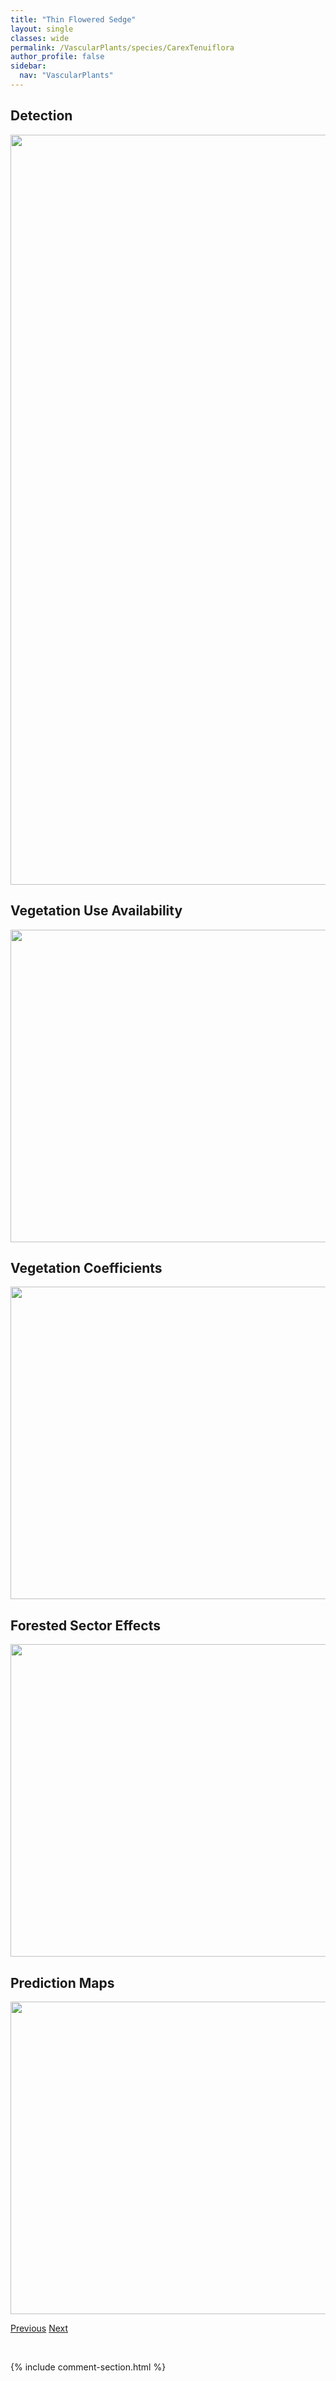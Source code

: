 ```yaml
---
title: "Thin Flowered Sedge"
layout: single
classes: wide
permalink: /VascularPlants/species/CarexTenuiflora
author_profile: false
sidebar:
  nav: "VascularPlants"
---
```


<h2>Detection</h2>

<a href="https://drive.google.com/uc?export=view&id=1ptGo0DeJ_vfSqCsdupiCg1RsWAUaxyI3">
<img src="https://drive.google.com/uc?export=view&id=1ptGo0DeJ_vfSqCsdupiCg1RsWAUaxyI3" height = "1200" width = "800">
</a>


<h2>Vegetation Use Availability</h2>

<a href="https://drive.google.com/uc?export=view&id=1xzz4S9rtefUZVN3FdXF1E0MRtQAAx1Fr">
<img src="https://drive.google.com/uc?export=view&id=1xzz4S9rtefUZVN3FdXF1E0MRtQAAx1Fr" height = "500" width = "1000">
</a>


<h2>Vegetation Coefficients</h2>

<a href="https://drive.google.com/uc?export=view&id=13_yVeEr0Vx-xF2kpud1fuIEY-LXEjnx0">
<img src="https://drive.google.com/uc?export=view&id=13_yVeEr0Vx-xF2kpud1fuIEY-LXEjnx0" height = "500" width = "1000">
</a>


<h2>Forested Sector Effects</h2>

<a href="https://drive.google.com/uc?export=view&id=1TAVAzZ50KywOC5EhMwoUKoNrKZetPMj7">
<img src="https://drive.google.com/uc?export=view&id=1TAVAzZ50KywOC5EhMwoUKoNrKZetPMj7" height = "500" width = "1000">
</a>


<h2>Prediction Maps</h2>

<a href="https://drive.google.com/uc?export=view&id=1i9CEIwo_rOptvWyBgoKOojnaEt8LNkt8">
<img src="https://drive.google.com/uc?export=view&id=1i9CEIwo_rOptvWyBgoKOojnaEt8LNkt8" height = "500" width = "1000">
</a>


<a href="/DevelopmentWebsite/VascularPlants/species/CarexTenera" class="pagination--pager" title="Carex tenera">Previous</a> <a href="/DevelopmentWebsite/VascularPlants/species/CarexTonsaUmbellata" class="pagination--pager" title="Carex tonsa/umbellata">Next</a>

<p>&nbsp;</p>

{% include comment-section.html %}
